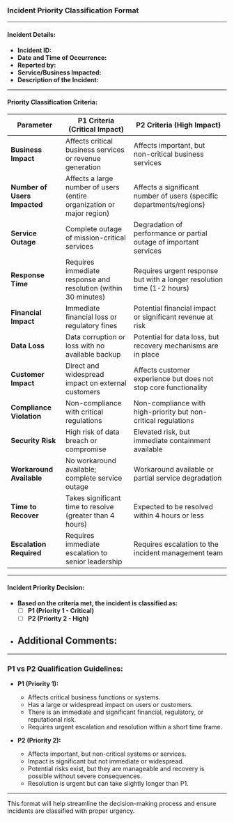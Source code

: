 ### **Incident Priority Classification Format**

---

#### **Incident Details:**

- **Incident ID:**  
- **Date and Time of Occurrence:**  
- **Reported by:**  
- **Service/Business Impacted:**  
- **Description of the Incident:**

---

#### **Priority Classification Criteria:**

| **Parameter**              | **P1 Criteria (Critical Impact)**                                  | **P2 Criteria (High Impact)**                                      |
|----------------------------|--------------------------------------------------------------------|--------------------------------------------------------------------|
| **Business Impact**         | Affects critical business services or revenue generation           | Affects important, but non-critical business services              |
| **Number of Users Impacted**| Affects a large number of users (entire organization or major region)| Affects a significant number of users (specific departments/regions)|
| **Service Outage**          | Complete outage of mission-critical services                       | Degradation of performance or partial outage of important services |
| **Response Time**           | Requires immediate response and resolution (within 30 minutes)     | Requires urgent response but with a longer resolution time (1-2 hours)|
| **Financial Impact**        | Immediate financial loss or regulatory fines                       | Potential financial impact or significant revenue at risk          |
| **Data Loss**               | Data corruption or loss with no available backup                   | Potential for data loss, but recovery mechanisms are in place      |
| **Customer Impact**         | Direct and widespread impact on external customers                 | Affects customer experience but does not stop core functionality   |
| **Compliance Violation**    | Non-compliance with critical regulations                           | Non-compliance with high-priority but non-critical regulations     |
| **Security Risk**           | High risk of data breach or compromise                             | Elevated risk, but immediate containment available                 |
| **Workaround Available**    | No workaround available; complete service outage                   | Workaround available or partial service degradation                |
| **Time to Recover**         | Takes significant time to resolve (greater than 4 hours)           | Expected to be resolved within 4 hours or less                     |
| **Escalation Required**     | Requires immediate escalation to senior leadership                 | Requires escalation to the incident management team                |

---

#### **Incident Priority Decision:**

- **Based on the criteria met, the incident is classified as:**  
   - [ ] **P1 (Priority 1 - Critical)**  
   - [ ] **P2 (Priority 2 - High)**  
- **Additional Comments:**  
  -  

---

### **P1 vs P2 Qualification Guidelines:**

- **P1 (Priority 1):**
   - Affects critical business functions or systems.
   - Has a large or widespread impact on users or customers.
   - There is an immediate and significant financial, regulatory, or reputational risk.
   - Requires urgent escalation and resolution within a short time frame.

- **P2 (Priority 2):**
   - Affects important, but non-critical systems or services.
   - Impact is significant but not immediate or widespread.
   - Potential risks exist, but they are manageable and recovery is possible without severe consequences.
   - Resolution is urgent but can take slightly longer than P1.

---

This format will help streamline the decision-making process and ensure incidents are classified with proper urgency.
